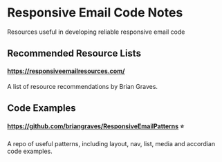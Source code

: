 # Responsive Email Code Notes
Resources useful in developing reliable responsive email code

## Recommended Resource Lists
#### https://responsiveemailresources.com/
A list of resource recommendations by Brian Graves.



## Code Examples

#### https://github.com/briangraves/ResponsiveEmailPatterns ⭐
A repo of useful patterns, including layout, nav, list, media and accordian code examples.
